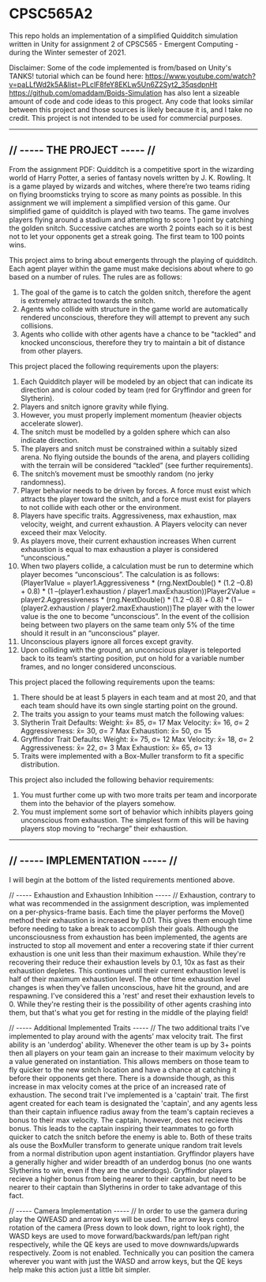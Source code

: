 # CPSC565A2
This repo holds an implementation of a simplified Quidditch simulation written in Unity for assignment 2 of CPSC565 - Emergent Computing - during the Winter semester of 2021. 

Disclaimer:
Some of the code implemented is from/based on Unity's TANKS! tutorial which can be found here: https://www.youtube.com/watch?v=paLLfWd2k5A&list=PLclF8feY8EKLw5Un6Z2Syt2_35qsdpnHt 
https://github.com/omaddam/Boids-Simulation has also lent a sizeable amount of code and code ideas to this progect. Any code that looks similar between this project and those sources is likely because it is, and I take no credit. This project is not intended to be used for commercial purposes. 

-----------------------------
// ----- THE PROJECT ----- //
-----------------------------

From the assignment PDF: Quidditch is a competitive sport in the wizarding world of Harry Potter, a series of fantasy novels written by J. K. Rowling. It is a game played by wizards and witches, where there’re two teams riding on flying broomsticks trying to score as many points as possible. In this assignment we will implement a simplified version of this game. Our simplified game of quidditch is played with two teams. The game involves players flying around a stadium and attempting to score 1 point by catching the golden snitch. Successive catches are worth 2 points each so it is best not to let your opponents get a streak going. The first team to 100 points wins. 

This project aims to bring about emergents through the playing of quidditch. Each agent player within the game must make decisions about where to go based on a number of rules. The rules are as follows:
  1) The goal of the game is to catch the golden snitch, therefore the agent is extremely attracted towards the snitch.
  2) Agents who collide with structure in the game world are automatically rendered unconscious, therefore they will attempt to prevent any such collisions.
  3) Agents who collide with other agents have a chance to be "tackled" and knocked unconscious, therefore they try to maintain a bit of distance from other players.

This project placed the following requirements upon the players:
  1) Each Quidditch player will be modeled by an object that can indicate its direction and is colour coded by team (red for Gryffindor and green for Slytherin).
  2) Players and snitch ignore gravity while flying. 
  3) However, you must properly implement momentum (heavier objects accelerate slower).
  4) The snitch must be modelled by a golden sphere which can also indicate direction.
  5) The players and snitch must be constrained within a suitably sized arena. No flying outside the bounds of the arena, and players colliding with the terrain will be considered “tackled” (see further requirements).
  6) The snitch’s movement must be smoothly random (no jerky randomness).
  7) Player behavior needs to be driven by forces. A force must exist which attracts the player toward the snitch, and a force must exist for players to not collide with each    other or the environment. 
  8) Players have specific traits. Aggressiveness, max exhaustion, max velocity, weight, and current exhaustion. A Players velocity can never exceed their max Velocity.
  9) As players move, their current exhaustion increases When current exhaustion is equal to max exhaustion a player is considered “unconscious.” 
  10) When two players collide, a calculation must be run to determine which player becomes “unconscious”.  The calculation is as follows: (Player1Value = player1.Aggressiveness * (rng.NextDouble() * (1.2 –0.8) + 0.8) *  (1 –(player1.exhaustion / player1.maxExhaustion))Player2Value = player2.Aggressiveness * (rng.NextDouble() * (1.2 –0.8) + 0.8) * (1 –(player2.exhaustion / player2.maxExhaustion))The player with the lower value is the one to become “unconscious”. In the event of the collision being between two players on the same team only 5% of the time should it result in an “unconscious” player. 
  11) Unconscious players ignore all forces except gravity. 
  12) Upon colliding with the ground, an unconscious player is teleported back to its team’s starting position, put on hold for a variable number frames, and no longer considered unconscious.

This project placed the following requirements upon the teams:
  1) There should be at least 5 players in each team and at most 20, and that each team should have its own single starting point on the ground.
  2) The traits you assign to your teams must match the following values:
  3) Slytherin Trait Defaults: Weight: x̄= 85, σ= 17 Max Velocity: x̄= 16, σ= 2 Aggressiveness: x̄= 30, σ= 7 Max Exhaustion: x̄= 50, σ= 15
  4) Gryffindor Trait Defaults: Weight: x̄= 75, σ= 12 Max Velocity: x̄= 18, σ= 2 Aggressiveness: x̄= 22, σ= 3 Max Exhaustion: x̄= 65, σ= 13 
  5) Traits were implemented with a Box-Muller transform to fit a specific distribution.

This project also included the following behavior requirements:
  1) You must further come up with two more traits per team and incorporate them into the behavior of the players somehow.
  2) You must implement some sort of behavior which inhibits players going unconscious from exhaustion. The simplest form of this will be having players stop moving to “recharge” their exhaustion.

--------------------------------
// ----- IMPLEMENTATION ----- //
--------------------------------

I will begin at the bottom of the listed requirements mentioned above.

// ----- Exhaustion and Exhaustion Inhibition ----- //
Exhaustion, contrary to what was recommended in the assignment description, was implemented on a per-physics-frame basis. Each time the player performs the Move() method their exhaustion is increased by 0.01. This gives them enough time before needing to take a break to accomplish their goals. Although the unconsciousness from exhaustion has been implemented, the agents are instructed to stop all movement and enter a recovering state if thier current exhaustion is one unit less than their maximum exhaustion. While they're recovering their reduce their exhaustion levels by 0.1, 10x as fast as their exhaustion depletes. This continues until their current exhaustion level is half of their maximum exhaustion level. The other time exhaustion level changes is when they've fallen unconscious, have hit the ground, and are respawning. I've considered this a 'rest' and reset their exhaustion levels to 0. While they're resting their is the possibility of other agents crashing into them, but that's what you get for resting in the middle of the playing field!

// ----- Additional Implemented Traits ----- //
The two additional traits I've implemented to play around with the agents' max velocity trait. The first ability is an 'underdog' ability. Whenever the other team is up by 3+ points then all players on your team gain an increase to their maximum velocity by a value generated on instantiation. This allows members on those team to fly quicker to the new snitch location and have a chance at catching it before their opponents get there. There is a downside though, as this increase in max velocity comes at the price of an increased rate of exhaustion. 
The second trait I've implemented is a 'captain' trait. The first agent created for each team is designated the 'captain', and any agents less than their captain influence radius away from the team's captain recieves a bonus to their max velocity. The captain, however, does not recieve this bonus. This leads to the captain inspiring their teammates to go forth quicker to catch the snitch before the enemy is able to. 
Both of these traits als ouse the BoxMuller transform to generate unique random trait levels from a normal distribution upon agent instantiation. Gryffindor players have a generally higher and wider breadth of an underdog bonus (no one wants Slytherins to win, even if they are the underdogs). Gryffindor players recieve a higher bonus from being nearer to their captain, but need to be nearer to their captain than Slytherins in order to take advantage of this fact. 

// ----- Camera Implementation ----- //
In order to use the gamera during play the QWEASD and arrow keys will be used. The arrow keys control rotation of the camera (Press down to look down, right to look right), the WASD keys are used to move forward/backwards/pan left/pan right respectively, while the QE keys are used to move downwards/upwards respectively. Zoom is not enabled. Technically you can position the camera wherever you want with just the WASD and arrow keys, but the QE keys help make this action just a little bit simpler. 
